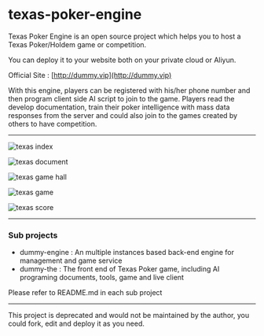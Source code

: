 # texas-poker-engine
Texas Poker Engine is an open source project which helps you to host a Texas Poker/Holdem game or competition.

You can deploy it to your website both on your private cloud or Aliyun.

Official Site : [http://dummy.vip](http://dummy.vip)


With this engine, players can be registered with his/her phone number and then program client side AI script to join to the game. Players read the develop documentation, train their poker intelligence with mass data responses from the server and could also join to the games created by others to have competition.
***
![texas index](https://github.com/strawmanbobi/texas-poker-engine/blob/master/dummy-the/web/res/images/screenshot/dummy_sample_01.png)

![texas document](https://github.com/strawmanbobi/texas-poker-engine/blob/master/dummy-the/web/res/images/screenshot/dummy_sample_02.png)

![texas game hall](https://github.com/strawmanbobi/texas-poker-engine/blob/master/dummy-the/web/res/images/screenshot/dummy_sample_03.png)

![texas game](https://github.com/strawmanbobi/texas-poker-engine/blob/master/dummy-the/web/res/images/screenshot/dummy_sample_04.png)

![texas score](https://github.com/strawmanbobi/texas-poker-engine/blob/master/dummy-the/web/res/images/screenshot/dummy_sample_05.png)

***

### Sub projects
* dummy-engine : An multiple instances based back-end engine for management and game service
* dummy-the : The front end of Texas Poker game, including AI programing documents, tools, game and live client

Please refer to README.md in each sub project

***
This project is deprecated and would not be maintained by the author, you could fork, edit and deploy it as you need.
